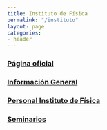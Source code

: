 ```yaml
---
title: Instituto de Física
permalink: "/instituto"
layout: page
categories:
- header
---
```

### [Página oficial](http://www.udea.edu.co/wps/portal/udea/web/inicio/unidades-academicas/ciencias-exactas-naturales/acerca-facultad/institutos/instituto-fisica)

### [Información General](files/general-info.html)

### [Personal Instituto de Física](personal/personal.html)

### [Seminarios](files/coloquios.html)



